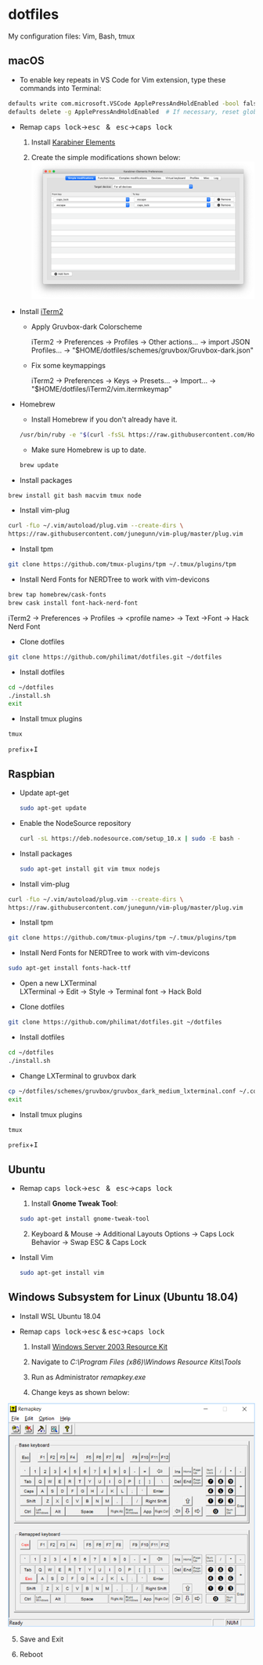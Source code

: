 
# dotfiles

My configuration files: Vim, Bash, tmux

## **macOS**  

- To enable key repeats in VS Code for Vim extension, type these commands into Terminal:  

```sh
defaults write com.microsoft.VSCode ApplePressAndHoldEnabled -bool false  
defaults delete -g ApplePressAndHoldEnabled  # If necessary, reset global default  
```

- Remap <kbd>caps lock</kbd>&rightarrow;<kbd>esc</kbd> &nbsp; &
 &nbsp; <kbd>esc</kbd>&rightarrow;<kbd>caps lock</kbd>  

  1. Install [Karabiner Elements](https://pqrs.org/osx/karabiner/)

  2. Create the simple modifications shown below:  
![](images/karabiner.png)  

- Install [iTerm2](https://iterm2.com)

  - Apply Gruvbox-dark Colorscheme

    iTerm2 &rightarrow; Preferences &rightarrow; Profiles &rightarrow;
    Other actions... &rightarrow; import JSON Profiles... &rightarrow;
    "$HOME/dotfiles/schemes/gruvbox/Gruvbox-dark.json"

  - Fix some keymappings

    iTerm2 &rightarrow; Preferences &rightarrow; Keys &rightarrow;
    Presets... &rightarrow; Import... &rightarrow;
    "$HOME/dotfiles/iTerm2/vim.itermkeymap"

- Homebrew  

  - Install Homebrew if you don't already have it.  

  ```sh
  /usr/bin/ruby -e "$(curl -fsSL https://raw.githubusercontent.com/Homebrew/install/master/install)"
  ```  

  - Make sure Homebrew is up to date.  

  ```sh
  brew update
  ```  

- Install packages

```sh
brew install git bash macvim tmux node
```

- Install vim-plug

```sh
curl -fLo ~/.vim/autoload/plug.vim --create-dirs \
https://raw.githubusercontent.com/junegunn/vim-plug/master/plug.vim
```

- Install tpm

```sh
git clone https://github.com/tmux-plugins/tpm ~/.tmux/plugins/tpm
```

- Install Nerd Fonts for NERDTree to work with vim-devicons  

```sh
brew tap homebrew/cask-fonts
brew cask install font-hack-nerd-font
```

iTerm2 &rightarrow; Preferences &rightarrow; Profiles &rightarrow;
\<profile name\> &rightarrow; Text &rightarrow;Font &rightarrow; Hack Nerd Font

- Clone dotfiles

```sh
git clone https://github.com/philimat/dotfiles.git ~/dotfiles
```

- Install dotfiles

```sh
cd ~/dotfiles
./install.sh
exit
```

- Install tmux plugins

```sh
tmux
```
`prefix`+<kbd>I</kbd>  


## **Raspbian**

- Update apt-get

  ```sh
  sudo apt-get update
  ```  

- Enable the NodeSource repository

  ```sh
  curl -sL https://deb.nodesource.com/setup_10.x | sudo -E bash -
  ```  

- Install packages

  ```sh
  sudo apt-get install git vim tmux nodejs
  ```  

- Install vim-plug

```sh
curl -fLo ~/.vim/autoload/plug.vim --create-dirs \
https://raw.githubusercontent.com/junegunn/vim-plug/master/plug.vim
```

- Install tpm

```sh
git clone https://github.com/tmux-plugins/tpm ~/.tmux/plugins/tpm
```

- Install Nerd Fonts for NERDTree to work with vim-devicons  

```sh
sudo apt-get install fonts-hack-ttf
```

- Open a new LXTerminal  
LXTerminal &rightarrow; Edit &rightarrow; Style &rightarrow;
Terminal font &rightarrow; Hack Bold

- Clone dotfiles

```sh
git clone https://github.com/philimat/dotfiles.git ~/dotfiles
```

- Install dotfiles

```sh
cd ~/dotfiles
./install.sh
```

- Change LXTerminal to gruvbox dark

```sh
cp ~/dotfiles/schemes/gruvbox/gruvbox_dark_medium_lxterminal.conf ~/.config/lxterminal/lxterminal.conf
exit
```

- Install tmux plugins

```sh
tmux
```
`prefix`+<kbd>I</kbd>  

## **Ubuntu**

- Remap <kbd>caps lock</kbd>&rightarrow;<kbd>esc</kbd> &nbsp; &
 &nbsp; <kbd>esc</kbd>&rightarrow;<kbd>caps lock</kbd>  

  1. Install **Gnome Tweak Tool**:  

    ```sh
    sudo apt-get install gnome-tweak-tool
    ```

  2. Keyboard & Mouse &rightarrow; Additional Layouts Options &rightarrow; Caps
  Lock Behavior &rightarrow; Swap ESC & Caps Lock

- Install Vim

  ```sh
  sudo apt-get install vim
  ```  

## **Windows Subsystem for Linux (Ubuntu 18.04)**

- Install WSL Ubuntu 18.04

- Remap <kbd>caps lock</kbd>&rightarrow;<kbd>esc</kbd> &
  <kbd>esc</kbd>&rightarrow;<kbd>caps lock</kbd>  

  1. Install [Windows Server 2003 Resource
     Kit](https://www.microsoft.com/en-us/download/details.aspx?id=17657) 

  2. Navigate to *C:\Program Files (x86)\Windows Resource Kits\Tools*

  3. Run as Administrator *remapkey.exe*

  4. Change keys as shown below:

![](images/remapkey.png)

  5. Save and Exit

  6. Reboot  

[w]:images/windows_icon.png
[l]:images/linux_icon.png
[m]:images/macOS_icon.png
